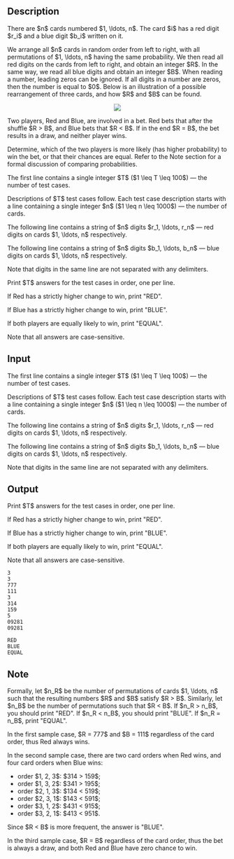## Description

<div><p>There are $n$ cards numbered $1, \ldots, n$. The card $i$ has a red digit $r_i$ and a blue digit $b_i$ written on it.</p><p>We arrange all $n$ cards in random order from left to right, with all permutations of $1, \ldots, n$ having the same probability. We then read all red digits on the cards from left to right, and obtain an integer $R$. In the same way, we read all blue digits and obtain an integer $B$. When reading a number, leading zeros can be ignored. If all digits in a number are zeros, then the number is equal to $0$. Below is an illustration of a possible rearrangement of three cards, and how $R$ and $B$ can be found.</p><center> <img class="tex-graphics" src="file://VPWSKxNI.png" style="max-width: 100.0%;max-height: 100.0%;"> </center><p>Two players, Red and Blue, are involved in a bet. Red bets that after the shuffle $R &gt; B$, and Blue bets that $R &lt; B$. If in the end $R = B$, the bet results in a draw, and neither player wins.</p><p>Determine, which of the two players is more likely (has higher probability) to win the bet, or that their chances are equal. Refer to the Note section for a formal discussion of comparing probabilities.</p></div><div class="input-specification"><p>The first line contains a single integer $T$ ($1 \leq T \leq 100$)&nbsp;— the number of test cases.</p><p>Descriptions of $T$ test cases follow. Each test case description starts with a line containing a single integer $n$ ($1 \leq n \leq 1000$)&nbsp;— the number of cards.</p><p>The following line contains a string of $n$ digits $r_1, \ldots, r_n$&nbsp;— red digits on cards $1, \ldots, n$ respectively.</p><p>The following line contains a string of $n$ digits $b_1, \ldots, b_n$&nbsp;— blue digits on cards $1, \ldots, n$ respectively.</p><p>Note that digits in the same line are not separated with any delimiters.</p></div><div class="output-specification"><p>Print $T$ answers for the test cases in order, one per line.</p><p>If Red has a <span class="tex-font-style-bf">strictly</span> higher change to win, print "<span class="tex-font-style-tt">RED</span>".</p><p>If Blue has a <span class="tex-font-style-bf">strictly</span> higher change to win, print "<span class="tex-font-style-tt">BLUE</span>".</p><p>If both players are equally likely to win, print "<span class="tex-font-style-tt">EQUAL</span>".</p><p>Note that all answers are <span class="tex-font-style-bf">case-sensitive</span>.</p></div>

## Input

<p>The first line contains a single integer $T$ ($1 \leq T \leq 100$)&nbsp;— the number of test cases.</p><p>Descriptions of $T$ test cases follow. Each test case description starts with a line containing a single integer $n$ ($1 \leq n \leq 1000$)&nbsp;— the number of cards.</p><p>The following line contains a string of $n$ digits $r_1, \ldots, r_n$&nbsp;— red digits on cards $1, \ldots, n$ respectively.</p><p>The following line contains a string of $n$ digits $b_1, \ldots, b_n$&nbsp;— blue digits on cards $1, \ldots, n$ respectively.</p><p>Note that digits in the same line are not separated with any delimiters.</p>

## Output

<p>Print $T$ answers for the test cases in order, one per line.</p><p>If Red has a <span class="tex-font-style-bf">strictly</span> higher change to win, print "<span class="tex-font-style-tt">RED</span>".</p><p>If Blue has a <span class="tex-font-style-bf">strictly</span> higher change to win, print "<span class="tex-font-style-tt">BLUE</span>".</p><p>If both players are equally likely to win, print "<span class="tex-font-style-tt">EQUAL</span>".</p><p>Note that all answers are <span class="tex-font-style-bf">case-sensitive</span>.</p>





```input1
3
3
777
111
3
314
159
5
09281
09281
```




```output1
RED
BLUE
EQUAL
```



## Note

<p>Formally, let $n_R$ be the number of permutations of cards $1, \ldots, n$ such that the resulting numbers $R$ and $B$ satisfy $R &gt; B$. Similarly, let $n_B$ be the number of permutations such that $R &lt; B$. If $n_R &gt; n_B$, you should print "<span class="tex-font-style-tt">RED</span>". If $n_R &lt; n_B$, you should print "<span class="tex-font-style-tt">BLUE</span>". If $n_R = n_B$, print "<span class="tex-font-style-tt">EQUAL</span>".</p><p>In the first sample case, $R = 777$ and $B = 111$ regardless of the card order, thus Red always wins.</p><p>In the second sample case, there are two card orders when Red wins, and four card orders when Blue wins:</p><ul><li> order $1, 2, 3$: $314 &gt; 159$;</li><li> order $1, 3, 2$: $341 &gt; 195$;</li><li> order $2, 1, 3$: $134 &lt; 519$;</li><li> order $2, 3, 1$: $143 &lt; 591$;</li><li> order $3, 1, 2$: $431 &lt; 915$;</li><li> order $3, 2, 1$: $413 &lt; 951$.</li></ul><p>Since $R &lt; B$ is more frequent, the answer is "<span class="tex-font-style-tt">BLUE</span>".</p><p>In the third sample case, $R = B$ regardless of the card order, thus the bet is always a draw, and both Red and Blue have zero chance to win.</p>
